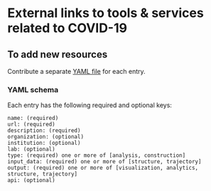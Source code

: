 # External links to tools & services related to COVID-19

## To add new resources

Contribute a separate [YAML file](https://yaml.org/) for each entry.

### YAML schema

Each entry has the following required and optional keys:
```
name: (required)
url: (required)
description: (required)
organization: (optional)
institution: (optional)
lab: (optional)
type: (required) one or more of [analysis, construction]
input_data: (required) one or more of [structure, trajectory]
output: (required) one or more of [visualization, analytics, structure, trajectory]
api: (optional) 
```

